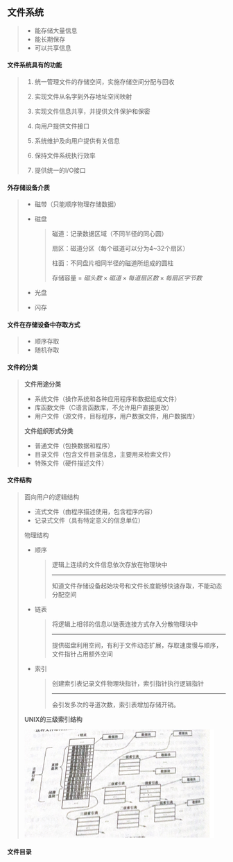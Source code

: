 ## 文件系统

> - 能存储大量信息
> - 能长期保存
> - 可以共享信息
>
 #### **文件系统具有的功能**
>
> 1. 统一管理文件的存储空间，实施存储空间分配与回收
>
> 2. 实现文件从名字到外存地址空间映射
>
> 3. 实现文件信息共享，并提供文件保护和保密
>
> 4. 向用户提供文件接口
>
> 5. 系统维护及向用户提供有关信息
>
> 6. 保持文件系统执行效率
>
> 7. 提供统一的I/O接口
>
#### **外存储设备介质**
>
> - 磁带（只能顺序物理存储数据）
>
> - 磁盘
>
>   > 磁道：记录数据区域（不同半径的同心圆）
>   >
>   > 扇区：磁道分区（每个磁道可以分为4~32个扇区）
>   >
>   > 柱面：不同盘片相同半径的磁道所组成的圆柱
>   >
>   > 存储容量 = $磁头数 \times 磁道 \times 每道扇区数 \times 每扇区字节数$
>
> - 光盘
>
> - 闪存
>

#### **文件在存储设备中存取方式**

> - 顺序存取
> - 随机存取

#### **文件的分类**

> **文件用途分类**
>
> - 系统文件（操作系统和各种应用程序和数据组成文件）
> - 库函数文件（C语言函数库，不允许用户直接更改）
> - 用户文件（源文件，目标程序，用户数据文件，用户数据库）
>
> **文件组织形式分类**
>
> - 普通文件（包换数据和程序）
> - 目录文件（包含文件目录信息，主要用来检索文件）
> - 特殊文件（硬件描述文件）

#### **文件结构**

> 面向用户的逻辑结构
>
> - 流式文件（由程序描述使用，包含程序内容）
> - 记录式文件（具有特定意义的信息单位）
>
> 物理结构
>
> - 顺序
>
>   > 逻辑上连续的文件信息依次存放在物理块中
>   >
>   > ---
>   >
>   > 知道文件存储设备起始块号和文件长度能够快速存取，不能动态分配空间
>
> - 链表
>
>   > 将逻辑上相邻的信息以链表连接方式存入分散物理块中
>   >
>   > ---
>   >
>   > 提供磁盘利用空间，有利于文件动态扩展，存取速度慢与顺序，文件指针占用额外空间
>
> - 索引
>
>   > 创建索引表记录文件物理块指针，索引指针执行逻辑指针
>   >
>   > ---
>   >
>   > 会引发多次的寻道次数，索引表增加存储开销。
>
> **UNIX的三级索引结构**
>
> <img src="image-20220125181938537.png" alt="image-20220125181938537" style="zoom:50%;" /> 

#### **文件目录**

> 



